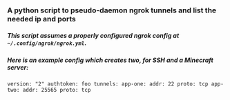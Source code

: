 ### A python script to pseudo-daemon ngrok tunnels and list the needed ip and ports

##### This script assumes a properly configured ngrok config at `~/.config/ngrok/ngrok.yml`. 
##### Here is an example config which creates two, for SSH and a Minecraft server:

  `version: "2"
  authtoken: foo
  tunnels:
    app-one:
      addr: 22
      proto: tcp
    app-two:
      addr: 25565
      proto: tcp`

